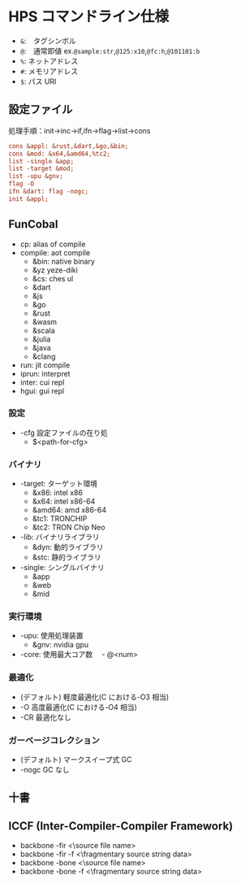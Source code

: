 # HPS コマンドライン仕様

- `&`:　タグシンボル
- `@`:　通常即値 ex.`@sample:str`,`@125:x10`,`@fc:h`,`@101101:b`
- `%`: ネットアドレス
- `#`: メモリアドレス
- `$`: パス URI

## 設定ファイル

処理手順：init->inc->if,ifn->flag->list->cons

```cfg
cons &appl: &rust,&dart,&go,&bin;
cons &mod: &x64,&amd64,%tc2;
list -single &app;
list -target &mod;
list -upu &gnv;
flag -O
ifn &dart: flag -nogc;
init &appl;
```

## FunCobal

- cp: alias of compile
- compile: aot compile
  - &bin: native binary
  - &yz yeze-diki
  - &cs: ches ul
  - &dart
  - &js
  - &go
  - &rust
  - &wasm
  - &scala
  - &julia
  - &java
  - &clang
- run: jit compile
- iprun: interpret
- inter: cui repl
- hgui: gui repl

### 設定

- -cfg 設定ファイルの在り処
  - $\<path-for-cfg>

### バイナリ

- -target: ターゲット環境
  - &x86: intel x86
  - &x64: intel x86-64
  - &amd64: amd x86-64
  - &tc1: TRONCHIP
  - &tc2: TRON Chip Neo
- -lib: バイナリライブラリ
  - &dyn: 動的ライブラリ
  - &stc: 静的ライブラリ
- -single: シングルバイナリ
  - &app
  - &web
  - &mid

### 実行環境

- -upu: 使用処理装置
  - &gnv: nvidia gpu
- -core: 使用最大コア数
  　- @\<num>

### 最適化

- (デフォルト) 軽度最適化(C における-O3 相当)
- -O 高度最適化(C における-O4 相当)
- -CR 最適化なし

### ガーベージコレクション

- (デフォルト) マークスイープ式 GC
- -nogc GC なし

## 十書

## ICCF (Inter-Compiler-Compiler Framework)

- backbone -fir <\source file name>
- backbone -fir -f <\fragmentary source string data>
- backbone -bone <\source file name>
- backbone -bone -f <\fragmentary source string data>
